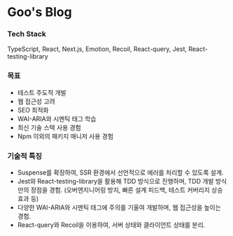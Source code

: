 # Goo's Blog

### Tech Stack

TypeScript, React, Next.js, Emotion, Recoil, React-query, Jest, React-testing-library

### 목표

-   테스트 주도적 개발
-   웹 접근성 고려
-   SEO 최적화
-   WAI-ARIA와 시멘틱 태그 학습
-   최신 기술 스택 사용 경험
-   Npm 이외의 패키지 매니저 사용 경험

### 기술적 특징

-   Suspense를 확장하여, SSR 환경에서 선언적으로 에러를 처리할 수 있도록 설계.
-   Jest와 React-testing-library을 활용해 TDD 방식으로 진행하며, TDD 개발 방식만의 장점을 경험. (오버엔지니어링 방지, 빠른 설계 피드백, 테스트 커버리지 상승 효과 등)
-   다양한 WAI-ARIA와 시멘틱 태그에 주의를 기울여 개발하며, 웹 접근성을 높이는 경험.
-   React-query와 Recoil을 이용하여, 서버 상태와 클라이언트 상태를 분리.

